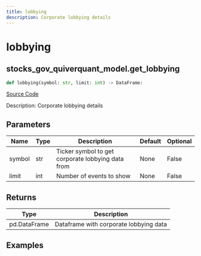 ```yaml
---
title: lobbying
description: Corporate lobbying details
---
```

# lobbying

## stocks_gov_quiverquant_model.get_lobbying

```python
def lobbying(symbol: str, limit: int) -> DataFrame:
```
[Source Code](https://github.com/OpenBB-finance/OpenBBTerminal/tree/main/openbb_terminal/stocks/government/quiverquant_model.py#L530)

Description: Corporate lobbying details

## Parameters

| Name | Type | Description | Default | Optional |
| ---- | ---- | ----------- | ------- | -------- |
| symbol | str | Ticker symbol to get corporate lobbying data from | None | False |
| limit | int | Number of events to show | None | False |

## Returns

| Type | Description |
| ---- | ----------- |
| pd.DataFrame | Dataframe with corporate lobbying data |

## Examples

